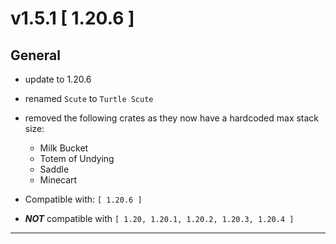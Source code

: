 # v1.5.1 [ 1.20.6 ]

## General

- update to 1.20.6
- renamed `Scute` to `Turtle Scute`
- removed the following crates as they now have a hardcoded max stack size:
    * Milk Bucket
    * Totem of Undying
    * Saddle
    * Minecart


- Compatible with: `[ 1.20.6 ]`
- ***NOT*** compatible with `[ 1.20, 1.20.1, 1.20.2, 1.20.3, 1.20.4 ]`

---